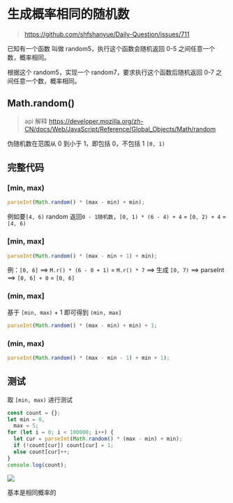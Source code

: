 # 生成概率相同的随机数

> https://github.com/shfshanyue/Daily-Question/issues/711

已知有一个函数 叫做 random5，执行这个函数会随机返回 0-5 之间任意一个数，概率相同。

根据这个 random5，实现一个 random7，要求执行这个函数后随机返回 0-7 之间任意一个数，概率相同。

## Math.random()

> api 解释 https://developer.mozilla.org/zh-CN/docs/Web/JavaScript/Reference/Global_Objects/Math/random

伪随机数在范围从 0 到小于 1，即包括 0，不包括 1 `[0, 1)`

## 完整代码

### [min, max)

```js
parseInt(Math.random() * (max - min) + min);
```

例如要`[4, 6)` random 返回`0 - 1随机数`，`[0, 1) * (6 - 4) + 4` = `[0, 2) + 4` = `[4, 6)`

### [min, max]

```js
parseInt(Math.random() * (max - min + 1) + min);
```

例：`[0, 6]` ==> `M.r() * (6 - 0 + 1)` = `M.r() * 7` ==> 生成 `[0, 7)` ==> parseInt ==> `[0, 6] + 0` = `[0, 6]`

### (min, max]

基于 `[min, max)` + 1 即可得到 `(min, max]`

```js
parseInt(Math.random() * (max - min) + min) + 1;
```

### (min, max)

```js
parseInt(Math.random() * (max - min - 1) + min + 1);
```

## 测试

取 `[min, max)` 进行测试

```js
const count = {};
let min = 0,
  max = 5;
for (let i = 0; i < 100000; i++) {
  let cur = parseInt(Math.random() * (max - min) + min);
  if (!count[cur]) count[cur] = 1;
  else count[cur]++;
}
console.log(count);
```

![](https://cdn.jsdelivr.net/gh/aaronkwong929/pictures/20210809141908.png)

基本是相同概率的
